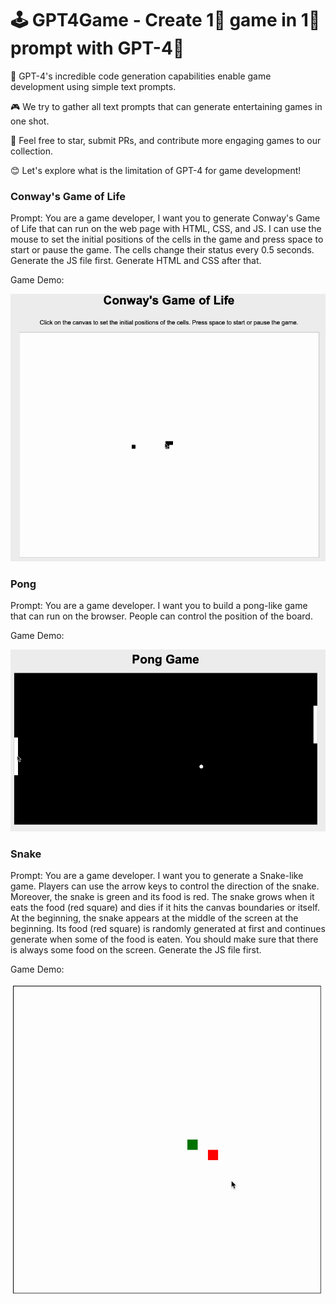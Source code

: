# 🕹️ GPT4Game - Create 1⃣️ game in 1⃣️ prompt with GPT-4💪

🚀 GPT-4's incredible code generation capabilities enable game development using simple text prompts.

🎮 We try to gather all text prompts that can generate entertaining games in one shot.

🌟 Feel free to star, submit PRs, and contribute more engaging games to our collection.

😊 Let's explore what is the limitation of GPT-4 for game development!



### Conway's Game of Life

Prompt: You are a game developer, I want you to generate Conway's Game of Life that can run on the web page with HTML, CSS, and JS. I can use the mouse to set the initial positions of the cells in the game and press space to start or pause the game. The cells change their status every 0.5 seconds. Generate the JS file first. Generate HTML and CSS after that.

Game Demo:

![game_of_life](./gifs/game_of_life.gif)



### Pong

Prompt: You are a game developer. I want you to build a pong-like game that can run on the browser. People can control the position of the board.

Game Demo:

![pong](./gifs/pong.gif)

### Snake

Prompt: You are a game developer. I want you to generate a Snake-like game. Players can use the arrow keys to control the direction of the snake. Moreover, the snake is green and its food is red. The snake grows when it eats the food (red square) and dies if it hits the canvas boundaries or itself. At the beginning, the snake appears at the middle of the screen at the beginning.  Its food (red square) is randomly generated at first and continues generate when some of the food is eaten. You should make sure that there is always some food on the screen. Generate the JS file first.

Game Demo: 

![snake](./gifs/snake.gif)



